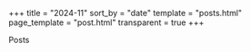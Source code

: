 +++
title = "2024-11"
sort_by = "date"
template = "posts.html"
page_template = "post.html"
transparent = true
+++

Posts
